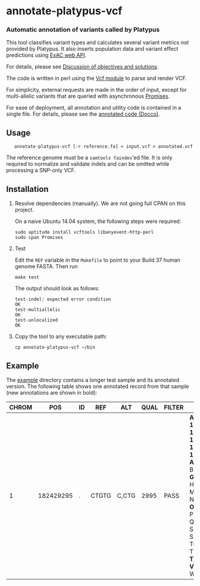 # annotate-platypus-vcf

### Automatic annotation of variants called by Platypus

This tool classifies variant types and calculates several variant metrics
not provided by Platypus. It also inserts population data and variant effect
predictions using [ExAC web API](http://exac.hms.harvard.edu/).

For details, please see [Discussion of objectives and solutions](discussion.md).

The code is written in perl using the [Vcf
module](http://search.cpan.org/~snkwatt/VCF-1.0/lib/VCF/V4_0.pm)
to parse and render VCF.

For simplicity, external requests are made in the order of input, except for
multi-allelic variants that are queried with asynchronous
[Promises](https://github.com/stevan/promises-perl).

For ease of deployment, all annotation and utility code is contained in a
single file. For details, please see the [annotated code
(Docco)](https://cdn.rawgit.com/selkovjr/annotate-platypus-vcf/master/docs/annotate-platypus-vcf.html).

## Usage
```
   annotate-platypus-vcf [-r reference.fa] < input.vcf > annotated.vcf
```
The reference genome must be a `samtools faindex`'ed file. It is only required to normalize and validate indels and can be omitted while processing a SNP-only VCF.

## Installation

1. Resolve dependencies (manually). We are not going full CPAN on this project.

   On a naive Ubuntu 14.04 system, the following steps were required:
   ```
   sudo aptitude install vcftools libanyevent-http-perl
   sudo cpan Promises
   ```
2. Test

   Edit the `REF` variable in the `Makefile` to point to your Build 37 human
   genome FASTA. Then run

   ```
   make test
   ```

   The output should look as follows:

   ```
   test-indel: expected error condition
   OK
   test-multiallelic
   OK
   test-unlocalized
   OK
   ```
3. Copy the tool to any executable path:

   ```
   cp annotate-platypus-vcf ~/bin
   ```
   
## Example

The [example](https://github.com/selkovjr/annotate-platypus-vcf/tree/master/example) directory contains a longer test sample and its annotated version. The following table shows one annotated record from that sample (new annotations are shown in bold):

| CHROM | POS | ID | REF | ALT | QUAL | FILTER | INFO | FORMAT | SAMPLE |
|-------|-----|----|-----|-----|------|--------|------|--------|--------|
|1|182429295|.|CTGTG|C,CTG|2995|PASS|**AF=0.07306,.**; **ALL=<br>1-182429295-C-CTG,<br>1-182429295-C-CTGTG,<br>1-182429295-CTG-C,<br>1-182429295-CTGTG-C,<br>1-182429295-CTGTGTG-C**;<br>**ARF=51.244:48.756,51.244:48.756**;<br>BRF=0.17; FR=0.5000,0.5000;<br>**GN=ENSG00000121446**;<br>HP=2; HapScore=1;<br>MGOF=4; MMLQ=33; MQ=59.32;<br>NF=11,11; NR=92,92;<br>**OBS=1039/14222,.**;<br>PP=343,2995; QD=3.36893203883;<br>SC=ATGCGTGTGTCTGTGTGTGTG;<br>SbPval=0.65; Source=Platypus;<br>TC=201; TCF=24; TCR=177; TR=103,103;<br>**TYPE=DEL,DEL**;<br>**VEP=intron_variant**;<br>WE=182429306; WS=182429285|GT:<br>GL:<br>GOF:<br>GQ:<br>NR:<br>NV|1/2:<br>-1,-1,-1:<br>4:<br>99:<br>201,201:<br>103,103|

